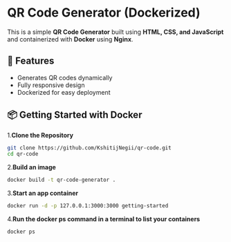# QR Code Generator (Dockerized)

This is a simple **QR Code Generator** built using **HTML, CSS, and JavaScript** and containerized with **Docker** using **Nginx**.

## 🚀 Features
- Generates QR codes dynamically
- Fully responsive design
- Dockerized for easy deployment



## 📦 Getting Started with Docker

1️.**Clone the Repository**

```bash
git clone https://github.com/KshitijNegii/qr-code.git
cd qr-code
```        
2.**Build an image**
```bash
docker build -t qr-code-generator .
```


3.**Start an app container**

```bash
docker run -d -p 127.0.0.1:3000:3000 getting-started
```


4.**Run the docker ps command in a terminal to list your containers**

```bash
docker ps
```

     

